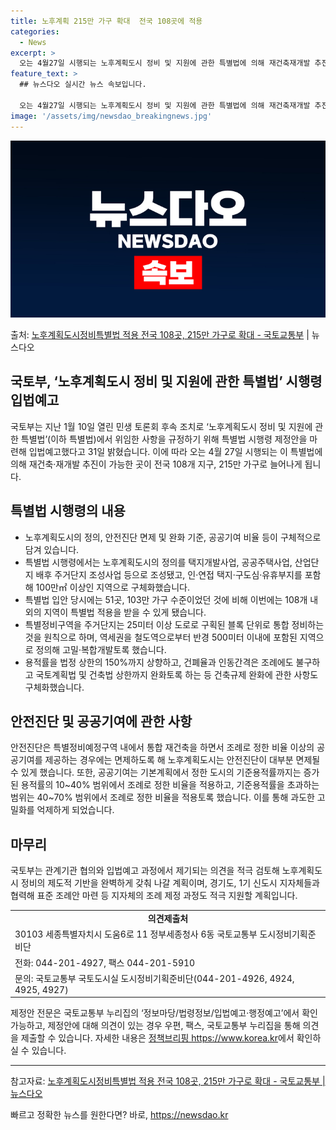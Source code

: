 ```yaml
---
title: 노후계획 215만 가구 확대  전국 108곳에 적용
categories:
  - News
excerpt: >
  오는 4월27일 시행되는 노후계획도시 정비 및 지원에 관한 특별법에 의해 재건축재개발 추진이 가능한 곳이 전…
feature_text: >
  ## 뉴스다오 실시간 뉴스 속보입니다.

  오는 4월27일 시행되는 노후계획도시 정비 및 지원에 관한 특별법에 의해 재건축재개발 추진이 가능한 곳이 전…
image: '/assets/img/newsdao_breakingnews.jpg'
---
```


![뉴스다오 속보](/assets/img/newsdao_breakingnews.jpg)

<p>출처: <a href="https://newsdao.kr/3087" rel="dofollow">노후계획도시정비특별법 적용 전국 108곳, 215만 가구로 확대 - 국토교통부</a> | 뉴스다오</p>

<h2>국토부, ‘노후계획도시 정비 및 지원에 관한 특별법’ 시행령 입법예고</h2>

<p data-ke-size="size16">국토부는 지난 1월 10일 열린 민생 토론회 후속 조치로 ‘노후계획도시 정비 및 지원에 관한 특별법’(이하 특별법)에서 위임한 사항을 규정하기 위해 특별법 시행령 제정안을 마련해 입법예고했다고 31일 밝혔습니다. 이에 따라 오는 4월 27일 시행되는 이 특별법에 의해 재건축·재개발 추진이 가능한 곳이 전국 108개 지구, 215만 가구로 늘어나게 됩니다.</p>

<h2 data-ke-size="size26">특별법 시행령의 내용</h2>
<ul>
    <li>노후계획도시의 정의, 안전진단 면제 및 완화 기준, 공공기여 비율 등이 구체적으로 담겨 있습니다.</li>
    <li>특별법 시행령에서는 노후계획도시의 정의를 택지개발사업, 공공주택사업, 산업단지 배후 주거단지 조성사업 등으로 조성됐고, 인·연접 택지·구도심·유휴부지를 포함해 100만㎡ 이상인 지역으로 구체화했습니다.</li>
    <li>특별법 입안 당시에는 51곳, 103만 가구 수준이었던 것에 비해 이번에는 108개 내외의 지역이 특별법 적용을 받을 수 있게 됐습니다.</li>
    <li>특별정비구역을 주거단지는 25미터 이상 도로로 구획된 블록 단위로 통합 정비하는 것을 원칙으로 하며, 역세권을 철도역으로부터 반경 500미터 이내에 포함된 지역으로 정의해 고밀·복합개발토록 했습니다.</li>
    <li>용적률을 법정 상한의 150%까지 상향하고, 건폐율과 인동간격은 조례에도 불구하고 국토계획법 및 건축법 상한까지 완화토록 하는 등 건축규제 완화에 관한 사항도 구체화했습니다.</li>
</ul>

<h2 data-ke-size="size26">안전진단 및 공공기여에 관한 사항</h2>
<p data-ke-size="size16">안전진단은 특별정비예정구역 내에서 통합 재건축을 하면서 조례로 정한 비율 이상의 공공기여를 제공하는 경우에는 면제하도록 해 노후계획도시는 안전진단이 대부분 면제될 수 있게 했습니다. 또한, 공공기여는 기본계획에서 정한 도시의 기준용적률까지는 증가된 용적률의 10~40% 범위에서 조례로 정한 비율을 적용하고, 기준용적률을 초과하는 범위는 40~70% 범위에서 조례로 정한 비율을 적용토록 했습니다. 이를 통해 과도한 고밀화를 억제하게 되었습니다.</p>

<h2 data-ke-size="size26">마무리</h2>
<p data-ke-size="size16">국토부는 관계기관 협의와 입법예고 과정에서 제기되는 의견을 적극 검토해 노후계획도시 정비의 제도적 기반을 완벽하게 갖춰 나갈 계획이며, 경기도, 1기 신도시 지자체들과 협력해 표준 조례안 마련 등 지자체의 조례 제정 과정도 적극 지원할 계획입니다.</p>

<table>
    <tr>
        <td style="text-align: center; height: 17px;"><b>의견제출처</b></td>
    </tr>
    <tr>
        <td>30103 세종특별자치시 도움6로 11 정부세종청사 6동 국토교통부 도시정비기획준비단</td>
    </tr>
    <tr>
        <td>전화: 044-201-4927, 팩스 044-201-5910</td>
    </tr>
    <tr>
        <td>문의: 국토교통부 국토도시실 도시정비기획준비단(044-201-4926, 4924, 4925, 4927)</td>
    </tr>
</table>

<p data-ke-size="size16">제정안 전문은 국토교통부 누리집의 ‘정보마당/법령정보/입법예고·행정예고’에서 확인 가능하고, 제정안에 대해 의견이 있는 경우 우편, 팩스, 국토교통부 누리집을 통해 의견을 제출할 수 있습니다. 자세한 내용은 <a href="https://https://www.korea.kr">정책브리핑 https://www.korea.kr</a>에서 확인하실 수 있습니다.</p>

<hr>

<p data-ke-size="size16">참고자료: <a href="https://newsdao.kr/3087">노후계획도시정비특별법 적용 전국 108곳, 215만 가구로 확대 - 국토교통부 | 뉴스다오</a></p> 

빠르고 정확한 뉴스를 원한다면? 바로, <a href="https://newsdao.kr" rel="dofollow">https://newsdao.kr</a>


    
